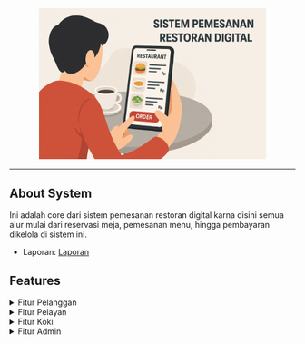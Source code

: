 <p align="center">
    <img src="assets/readme/banner.png" width="400" alt="Laravel Logo">
</p>

<hr>

## About System

Ini adalah core dari sistem pemesanan restoran digital karna disini semua alur mulai dari reservasi meja, pemesanan menu, hingga pembayaran dikelola di sistem ini.

- Laporan: [Laporan](https://docs.google.com/document/d/1qJ1T8KTdarmu9vl6iZWbhiY04Dx-n3g0rSL8awmW69A/edit?usp=sharing)

## Features
<!-- Pelanggan -->
<details>
<summary>Fitur Pelanggan</summary>

### Fitur yang bisa dilakukan pelanggan

- Melakukan autentikasi
- Reservasi meja dan atur kedatangan
- Pemesanan menu dari katalog digital
- Pembayaran makanan
- Menerima notifikasi

</details>
<!-- Pelayan -->
<details>
<summary>Fitur Pelayan</summary>

### Fitur yang bisa dilakukan pelayan

- Verifikasi kehadiran pelanggan
- Pemesanan langsung ditempat (untuk pelanggan walk-in)
- Lihat status meja & Antrian

</details>
<!-- Koki -->
<details>
<summary>Fitur Koki</summary>

### Fitur yang bisa dilakukan koki

- Dashboard untuk melihat urutan daftar pesanan
- Bisa merubah status pesanan

</details>
<!-- Admin -->
<details>
<summary>Fitur Admin</summary>

### Fitur yang bisa dilakukan admin

- Manajemen menu seperti harga, ketersediaan dan harga
- Manajemen meja seperti mengatur kapasitas dan ketersediaan 
- Kelola reservasi & laporan seperti monitoring reservasi yang masuk dan status kehadiran

</details>